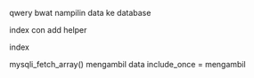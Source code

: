 
qwery bwat nampilin data ke database

index con add helper



index

mysqli_fetch_array() mengambil data
include_once = mengambil